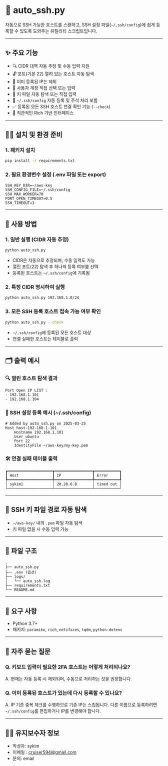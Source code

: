 # 📘 auto_ssh.py

자동으로 SSH 가능한 호스트를 스캔하고, SSH 설정 파일(`~/.ssh/config`)에 쉽게 등록할 수 있도록 도와주는 유틸리티 스크립트입니다.

---

## ✨ 주요 기능

- 🔍 CIDR 대역 자동 추정 및 수동 입력 지원
- 🔓 포트(기본 22) 열려 있는 호스트 자동 탐색
- 🙅 이미 등록된 IP는 제외
- 🧑 사용자 계정 직접 선택 또는 입력
- 🔑 키 파일 자동 탐색 또는 직접 입력
- 🧾 `~/.ssh/config` 자동 등록 및 주석 처리 포함
- ✅ 등록된 모든 SSH 호스트 연결 확인 기능 (`--check`)
- 🧠 직관적인 Rich 기반 인터페이스

---

## 🧑‍💻 설치 및 환경 준비

### 1. 패키지 설치
```bash
pip install -r requirements.txt
```

### 2. 필요 환경변수 설정 (.env 파일 또는 export)
```env
SSH_KEY_DIR=~/aws-key
SSH_CONFIG_FILE=~/.ssh/config
SSH_MAX_WORKER=70
PORT_OPEN_TIMEOUT=0.5
SSH_TIMEOUT=3
```

---

## 🚀 사용 방법

### 1. 일반 실행 (CIDR 자동 추정)
```bash
python auto_ssh.py
```
- CIDR은 자동으로 추정되며, 수동 입력도 가능
- 열린 포트(22) 탐색 후 하나씩 등록 여부를 선택
- 등록된 호스트는 `~/.ssh/config`에 기록됨

### 2. 특정 CIDR 명시하여 실행
```bash
python auto_ssh.py 192.168.1.0/24
```

### 3. 모든 SSH 등록 호스트 접속 가능 여부 확인
```bash
python auto_ssh.py --check
```
- `~/.ssh/config`에 등록된 모든 호스트 대상
- 연결 실패한 호스트는 테이블로 출력

---

## 🗂️ 출력 예시

### 🔍 열린 호스트 탐색 결과
```
Port Open IP LIST :
- 192.168.1.101
- 192.168.1.104
```

### 📄 SSH 설정 등록 예시 (~/.ssh/config)
```ssh
# Added by auto_ssh.py on 2025-03-25
Host host-192-168-1-101
    Hostname 192.168.1.101
    User ubuntu
    Port 22
    IdentityFile ~/aws-key/my-key.pem
```

### 🛠️ 연결 실패 테이블 출력
```
┏━━━━━━━━━━━━━━━━━━━━┳━━━━━━━━━━━━━━━━━┳━━━━━━━━━━━┓
┃ Host               ┃ IP              ┃ Error     ┃
┡━━━━━━━━━━━━━━━━━━━━╇━━━━━━━━━━━━━━━━━╇━━━━━━━━━━━┩
│ sykim1             │ 20.20.6.8       │ timed out │
└────────────────────┴─────────────────┴───────────┘
```

---

## 🔐 SSH 키 파일 경로 자동 탐색
- `~/aws-key/` 내의 `.pem` 파일 자동 탐색
- 키 파일 없을 시 수동 입력 가능

---

## 📁 파일 구조
```
.
├── auto_ssh.py
├── .env (옵션)
├── logs/
│   └── auto_ssh.log
├── requirements.txt
└── README.md
```

---

## 📝 요구 사항
- Python 3.7+
- 패키지: `paramiko`, `rich`, `netifaces`, `tqdm`, `python-dotenv`

---

## 🙋 자주 묻는 질문

### Q. 키보드 입력이 필요한 2FA 호스트는 어떻게 처리되나요?
A. 현재는 자동 등록 시 제외되며, 수동으로 처리하는 것을 권장합니다.

### Q. 이미 등록된 호스트가 있는데 다시 등록할 수 있나요?
A. IP 기준 중복 체크를 수행하므로 기존 IP는 스킵됩니다. 다른 이름으로 등록하려면 `~/.ssh/config`를 편집하거나 IP를 변경해야 합니다.

---

## 🧑‍🔧 유지보수자 정보
- 작성자: sykim
- 이메일 : cruiser594@gmail.com
- 문의: email

